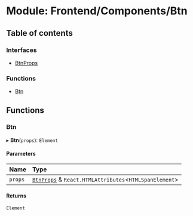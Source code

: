 # Module: Frontend/Components/Btn

## Table of contents

### Interfaces

- [BtnProps](../interfaces/Frontend_Components_Btn.BtnProps.md)

### Functions

- [Btn](Frontend_Components_Btn.md#btn)

## Functions

### Btn

▸ **Btn**(`props`): `Element`

#### Parameters

| Name    | Type                                                                                                         |
| :------ | :----------------------------------------------------------------------------------------------------------- |
| `props` | [`BtnProps`](../interfaces/Frontend_Components_Btn.BtnProps.md) & `React.HTMLAttributes`<`HTMLSpanElement`\> |

#### Returns

`Element`

